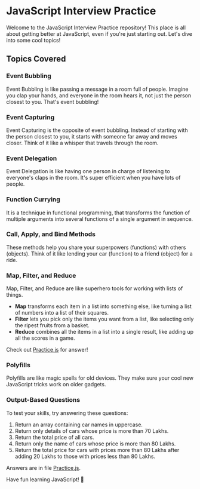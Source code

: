 # JavaScript Interview Practice

Welcome to the JavaScript Interview Practice repository! This place is all about getting better at JavaScript, even if you're just starting out. Let's dive into some cool topics!

## Topics Covered

### Event Bubbling

Event Bubbling is like passing a message in a room full of people. Imagine you clap your hands, and everyone in the room hears it, not just the person closest to you. That's event bubbling!

### Event Capturing

Event Capturing is the opposite of event bubbling. Instead of starting with the person closest to you, it starts with someone far away and moves closer. Think of it like a whisper that travels through the room. 

### Event Delegation

Event Delegation is like having one person in charge of listening to everyone's claps in the room. It's super efficient when you have lots of people.

### Function Currying

It is a technique in functional programming, that transforms the function of multiple arguments into several functions of a single argument in sequence.

### Call, Apply, and Bind Methods

These methods help you share your superpowers (functions) with others (objects). Think of it like lending your car (function) to a friend (object) for a ride.

### Map, Filter, and Reduce

Map, Filter, and Reduce are like superhero tools for working with lists of things. 

- **Map** transforms each item in a list into something else, like turning a list of numbers into a list of their squares.
- **Filter** lets you pick only the items you want from a list, like selecting only the ripest fruits from a basket.
- **Reduce** combines all the items in a list into a single result, like adding up all the scores in a game.

Check out [Practice.js](Practice.js#map-filter-and-reduce) for answer!

### Polyfills

Polyfills are like magic spells for old devices. They make sure your cool new JavaScript tricks work on older gadgets.

### Output-Based Questions

To test your skills, try answering these questions:

1. Return an array containing car names in uppercase.
2. Return only details of cars whose price is more than 70 Lakhs.
3. Return the total price of all cars.
4. Return only the name of cars whose price is more than 80 Lakhs.
5. Return the total price for cars with prices more than 80 Lakhs after adding 20 Lakhs to those with prices less than 80 Lakhs.

Answers are in file [Practice.js](Practice.js#what-are-polyfills-and-why-use-them).

Have fun learning JavaScript! 🚀
